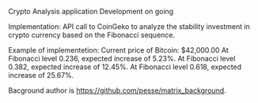Crypto Analysis application
Development on going

Implementation:
API call to CoinGeko to analyze the stability investment in crypto currency based on the Fibonacci sequence.

Example of implementetion:
Current price of Bitcoin: $42,000.00
At Fibonacci level 0.236, expected increase of 5.23%.
At Fibonacci level 0.382, expected increase of 12.45%.
At Fibonacci level 0.618, expected increase of 25.67%.

Bacground author is https://github.com/pesse/matrix_background.


